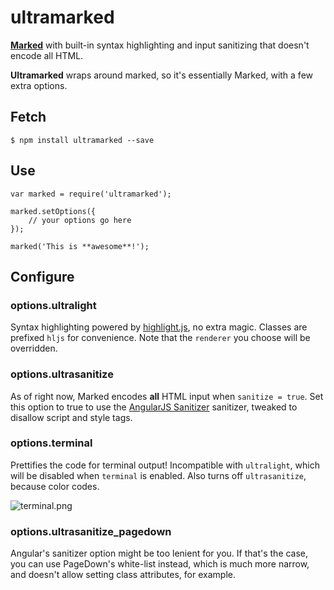 # ultramarked

[**Marked**](https://github.com/chjj/marked) with built-in syntax highlighting and input sanitizing that doesn't encode all HTML.

**Ultramarked** wraps around marked, so it's essentially Marked, with a few extra options.

## Fetch

    $ npm install ultramarked --save

## Use

    var marked = require('ultramarked');

    marked.setOptions({
        // your options go here
    });

    marked('This is **awesome**!');

## Configure

### options.ultralight

Syntax highlighting powered by [highlight.js](https://github.com/isagalaev/highlight.js), no extra magic. Classes are prefixed `hljs` for convenience. Note that the `renderer` you choose will be overridden.

### options.ultrasanitize

As of right now, Marked encodes **all** HTML input when `sanitize = true`. Set this option to true to use the [AngularJS Sanitizer](https://github.com/angular/angular.js/blob/master/lib/htmlparser/htmlparser.js) sanitizer, tweaked to disallow script and style tags.

### options.terminal

Prettifies the code for terminal output! Incompatible with `ultralight`, which will be disabled when `terminal` is enabled. Also turns off `ultrasanitize`, because color codes.

![terminal.png][1]

### options.ultrasanitize_pagedown

Angular's sanitizer option might be too lenient for you. If that's the case, you can use PageDown's white-list instead, which is much more narrow, and doesn't allow setting class attributes, for example.

[1]: http://i.imgur.com/fTh1JiD.png
